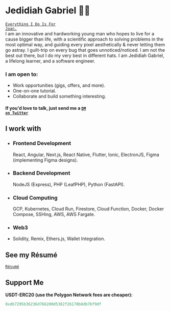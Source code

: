 # Jedidiah Gabriel 👋🏼
<code>[Everything I Do Is For Joan.](https://loml.jedshock.com/)</code><br>
I am an innovative and hardworking young man who hopes to live for a cause bigger than life, with a scientific approach to solving problems in the most optimal way, and guiding every pixel aesthetically & never letting them go astray. I guilt-trip on every bug that goes unnoticed/noticed. I am not the best out there, but I do my very best in different hats. I am Jedidiah Gabriel, a lifelong learner, and a software engineer.

### I am open to:
- Work opportunities (gigs, offers, and more).
- One-on-one tutorial.
- Collaborate and build something interesting.

#### If you'd love to talk, just send me a <code>[DM on Twitter](https://twitter.com/jedshock)</code>

## I work with
- ### Frontend Development
   React, Angular, Next.js, React Native, Flutter, Ionic, ElectronJS, Figma (implementing Figma designs).
- ### Backend Development
   NodeJS (Express), PHP (LeafPHP), Python (FastAPI). 
- ### Cloud Computing
   GCP, Kubernetes, Cloud Run, Firestore, Cloud Function, Docker, Docker Compose, SSHing, AWS, AWS Fargate. 
- ### Web3
- Solidity, Remix, Ethers.js, Wallet Integration. 
## See my Résumé
<code>[Résumé](https://drive.google.com/file/d/14jistk3tFFJuH_6WnUmAUUgmo6aHXwm5/view?usp=sharing)</code>

## Support Me
<b>USDT-ERC20 (use the Polygon Network fees are cheaper):</b>
```javascript
0xdb7295b36236d766200d5382f26170b8db7bf9df
```


